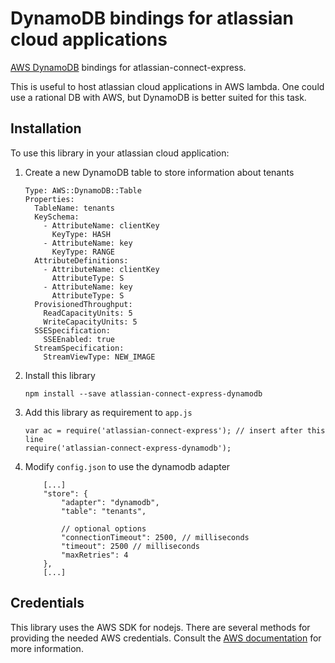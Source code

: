 # DynamoDB bindings for atlassian cloud applications

[AWS DynamoDB](https://aws.amazon.com/de/dynamodb/) bindings for atlassian-connect-express.

This is useful to host atlassian cloud applications in AWS lambda. One could use a rational DB with
AWS, but DynamoDB is better suited for this task.

## Installation

To use this library in your atlassian cloud application:

1. Create a new DynamoDB table to store information about tenants

    ```
    Type: AWS::DynamoDB::Table
    Properties:
      TableName: tenants
      KeySchema:
        - AttributeName: clientKey
          KeyType: HASH
        - AttributeName: key
          KeyType: RANGE
      AttributeDefinitions:
        - AttributeName: clientKey
          AttributeType: S
        - AttributeName: key
          AttributeType: S
      ProvisionedThroughput:
        ReadCapacityUnits: 5
        WriteCapacityUnits: 5
      SSESpecification:
        SSEEnabled: true
      StreamSpecification:
        StreamViewType: NEW_IMAGE
    ```

2. Install this library

    `npm install --save atlassian-connect-express-dynamodb`

3. Add this library as requirement to `app.js`

    ```
    var ac = require('atlassian-connect-express'); // insert after this line
    require('atlassian-connect-express-dynamodb');
    ```

4. Modify `config.json` to use the dynamodb adapter

    ```
        [...]
        "store": {
            "adapter": "dynamodb",
            "table": "tenants",

            // optional options
            "connectionTimeout": 2500, // milliseconds
            "timeout": 2500 // milliseconds
            "maxRetries": 4
        },
        [...]
    ```

## Credentials

This library uses the AWS SDK for nodejs. There are several methods for providing the needed AWS credentials.
Consult the [AWS documentation](https://docs.aws.amazon.com/sdk-for-javascript/v2/developer-guide/setting-credentials-node.html)
for more information.
